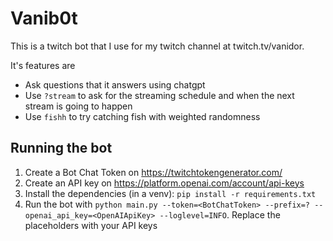 # Vanib0t

This is a twitch bot that I use for my twitch channel at twitch.tv/vanidor.

It's features are

- Ask questions that it answers using chatgpt
- Use `?stream` to ask for the streaming schedule and when the next stream is going to happen
- Use `fishh` to try catching fish with weighted randomness

## Running the bot

1) Create a Bot Chat Token on https://twitchtokengenerator.com/
2) Create an API key on https://platform.openai.com/account/api-keys
3) Install the dependencies (in a venv): `pip install -r requirements.txt`
4) Run the bot with `python main.py --token=<BotChatToken> --prefix=? --openai_api_key=<OpenAIApiKey> --loglevel=INFO`. Replace the placeholders with your API keys
